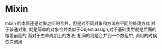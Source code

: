 # Mixin
mixin 的本质还是对象之间的合并，但是对不同对象和方法右不同的处理方式
对于普通对象, 就是简单的对象合并类似于Object.assign,对于基础类型就是后面的覆盖前面的
而对于生命周期上的方法, 相同的则是合并到一个数组中, 调用的时候依次调用